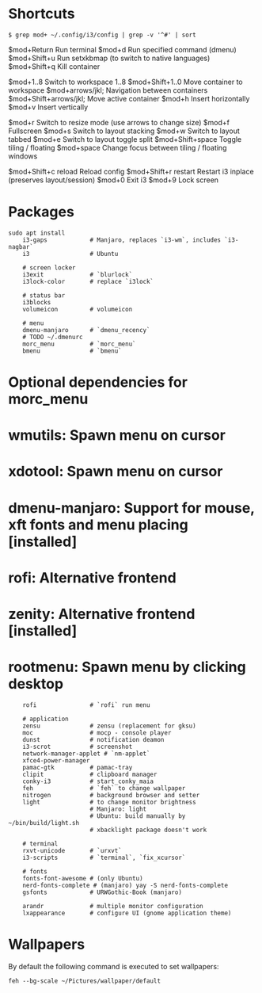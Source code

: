 
# Shortcuts

    $ grep mod+ ~/.config/i3/config | grep -v '^#' | sort

$mod+Return            Run terminal
$mod+d                 Run specified command (dmenu)
$mod+Shift+u           Run setxkbmap (to switch to native languages)
$mod+Shift+q           Kill container

$mod+1..8              Switch to workspace 1..8
$mod+Shift+1..0        Move container to workspace
$mod+arrows/jkl;       Navigation between containers
$mod+Shift+arrows/jkl; Move active container
$mod+h                 Insert horizontally
$mod+v                 Insert vertically

$mod+r                 Switch to resize mode (use arrows to change size)
$mod+f                 Fullscreen
$mod+s                 Switch to layout stacking
$mod+w                 Switch to layout tabbed
$mod+e                 Switch to layout toggle split
$mod+Shift+space       Toggle tiling / floating
$mod+space             Change focus between tiling / floating windows

$mod+Shift+c reload    Reload config
$mod+Shift+r restart   Restart i3 inplace (preserves layout/session)
$mod+0                 Exit i3
$mod+9                 Lock screen

# Packages

    sudo apt install
        i3-gaps            # Manjaro, replaces `i3-wm`, includes `i3-nagbar`
        i3                 # Ubuntu

        # screen locker
        i3exit             # `blurlock`
        i3lock-color       # replace `i3lock`

        # status bar
        i3blocks
        volumeicon         # volumeicon

        # menu
        dmenu-manjaro      # `dmenu_recency`
        # TODO ~/.dmenurc
        morc_menu          # `morc_menu`
        bmenu              # `bmenu`
# Optional dependencies for morc_menu
#     wmutils: Spawn menu on cursor
#     xdotool: Spawn menu on cursor
#     dmenu-manjaro: Support for mouse, xft fonts and menu placing [installed]
#     rofi: Alternative frontend
#     zenity: Alternative frontend [installed]
#     rootmenu: Spawn menu by clicking desktop
        rofi               # `rofi` run menu

        # application
        zensu              # zensu (replacement for gksu)
        moc                # mocp - console player
        dunst              # notification deamon
        i3-scrot           # screenshot
        network-manager-applet # `nm-applet`
        xfce4-power-manager
        pamac-gtk          # pamac-tray
        clipit             # clipboard manager
        conky-i3           # start_conky_maia
        feh                # `feh` to change wallpaper
        nitrogen           # background browser and setter
        light              # to change monitor brightness
                           # Manjaro: light
                           # Ubuntu: build manually by ~/bin/build/light.sh
                           # xbacklight package doesn't work

        # terminal
        rxvt-unicode       # `urxvt`
        i3-scripts         # `terminal`, `fix_xcursor`

        # fonts
        fonts-font-awesome # (only Ubuntu)
        nerd-fonts-complete # (manjaro) yay -S nerd-fonts-complete
        gsfonts            # URWGothic-Book (manjaro)

        arandr             # multiple monitor configuration
        lxappearance       # configure UI (gnome application theme)


# Wallpapers

By default the following command is executed to set wallpapers:

    feh --bg-scale ~/Pictures/wallpaper/default


